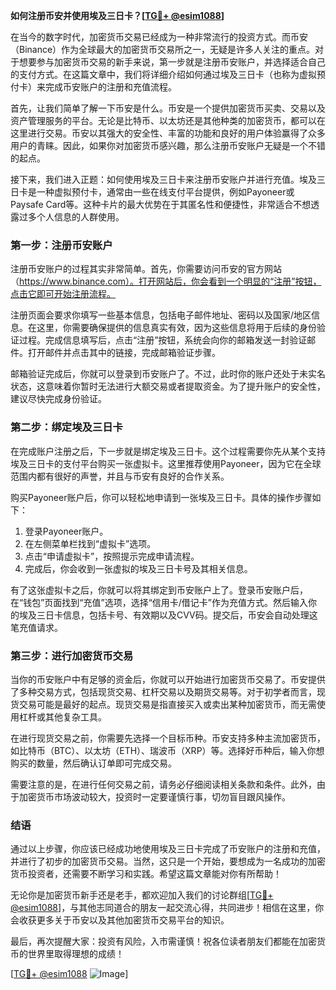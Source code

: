 **如何注册币安并使用埃及三日卡？[[TG💪+ @esim1088](https://t.me/s/esim1088)]**

在当今的数字时代，加密货币交易已经成为一种非常流行的投资方式。而币安（Binance）作为全球最大的加密货币交易所之一，无疑是许多人关注的重点。对于想要参与加密货币交易的新手来说，第一步就是注册币安账户，并选择适合自己的支付方式。在这篇文章中，我们将详细介绍如何通过埃及三日卡（也称为虚拟预付卡）来完成币安账户的注册和充值流程。

首先，让我们简单了解一下币安是什么。币安是一个提供加密货币买卖、交易以及资产管理服务的平台。无论是比特币、以太坊还是其他种类的加密货币，都可以在这里进行交易。币安以其强大的安全性、丰富的功能和良好的用户体验赢得了众多用户的青睐。因此，如果你对加密货币感兴趣，那么注册币安账户无疑是一个不错的起点。

接下来，我们进入正题：如何使用埃及三日卡来注册币安账户并进行充值。埃及三日卡是一种虚拟预付卡，通常由一些在线支付平台提供，例如Payoneer或Paysafe Card等。这种卡片的最大优势在于其匿名性和便捷性，非常适合不想透露过多个人信息的人群使用。

### 第一步：注册币安账户

注册币安账户的过程其实非常简单。首先，你需要访问币安的官方网站（https://www.binance.com）。打开网站后，你会看到一个明显的“注册”按钮，点击它即可开始注册流程。

注册页面会要求你填写一些基本信息，包括电子邮件地址、密码以及国家/地区信息。在这里，你需要确保提供的信息真实有效，因为这些信息将用于后续的身份验证过程。完成信息填写后，点击“注册”按钮，系统会向你的邮箱发送一封验证邮件。打开邮件并点击其中的链接，完成邮箱验证步骤。

邮箱验证完成后，你就可以登录到币安账户了。不过，此时你的账户还处于未实名状态，这意味着你暂时无法进行大额交易或者提取资金。为了提升账户的安全性，建议尽快完成身份验证。

### 第二步：绑定埃及三日卡

在完成账户注册之后，下一步就是绑定埃及三日卡。这个过程需要你先从某个支持埃及三日卡的支付平台购买一张虚拟卡。这里推荐使用Payoneer，因为它在全球范围内都有很好的声誉，并且与币安有良好的合作关系。

购买Payoneer账户后，你可以轻松地申请到一张埃及三日卡。具体的操作步骤如下：

1. 登录Payoneer账户。
2. 在左侧菜单栏找到“虚拟卡”选项。
3. 点击“申请虚拟卡”，按照提示完成申请流程。
4. 完成后，你会收到一张虚拟的埃及三日卡号及其相关信息。

有了这张虚拟卡之后，你就可以将其绑定到币安账户上了。登录币安账户后，在“钱包”页面找到“充值”选项，选择“信用卡/借记卡”作为充值方式。然后输入你的埃及三日卡信息，包括卡号、有效期以及CVV码。提交后，币安会自动处理这笔充值请求。

### 第三步：进行加密货币交易

当你的币安账户中有足够的资金后，你就可以开始进行加密货币交易了。币安提供了多种交易方式，包括现货交易、杠杆交易以及期货交易等。对于初学者而言，现货交易可能是最好的起点。现货交易是指直接买入或卖出某种加密货币，而无需使用杠杆或其他复杂工具。

在进行现货交易之前，你需要先选择一个目标币种。币安支持多种主流加密货币，如比特币（BTC）、以太坊（ETH）、瑞波币（XRP）等。选择好币种后，输入你想购买的数量，然后确认订单即可完成交易。

需要注意的是，在进行任何交易之前，请务必仔细阅读相关条款和条件。此外，由于加密货币市场波动较大，投资时一定要谨慎行事，切勿盲目跟风操作。

### 结语

通过以上步骤，你应该已经成功地使用埃及三日卡完成了币安账户的注册和充值，并进行了初步的加密货币交易。当然，这只是一个开始，要想成为一名成功的加密货币投资者，还需要不断学习和实践。希望这篇文章能对你有所帮助！

无论你是加密货币新手还是老手，都欢迎加入我们的讨论群组[[TG💪+ @esim1088](https://t.me/s/esim1088)]，与其他志同道合的朋友一起交流心得，共同进步！相信在这里，你会收获更多关于币安以及其他加密货币交易平台的知识。

最后，再次提醒大家：投资有风险，入市需谨慎！祝各位读者朋友们都能在加密货币的世界里取得理想的成绩！

[[TG💪+ @esim1088](https://t.me/s/esim1088) ![Image](https://i.postimg.cc/4NQfJmqS/Snipaste-2025-05-13-00-14-12.png)]